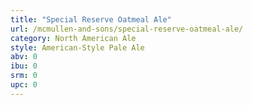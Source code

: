 ```yaml
---
title: "Special Reserve Oatmeal Ale"
url: /mcmullen-and-sons/special-reserve-oatmeal-ale/
category: North American Ale
style: American-Style Pale Ale
abv: 0
ibu: 0
srm: 0
upc: 0
---
```


